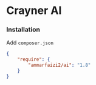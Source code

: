 # Crayner AI


### Installation

Add `composer.json`

```json
{
    "require": {
        "ammarfaizi2/ai": "1.8"
    }
}

```